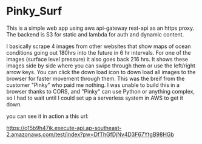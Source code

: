 # Pinky_Surf

This is a simple web app using aws api-gateway rest-api as an https proxy.  The backend is S3 for static and lambda for auth and dynamic content.

I basically scrape 4 images from other websites that show maps of ocean conditions going out 180hrs into the future in 6 hr intervals.  For one of the images (surface level pressure) it also goes back 216 hrs.  It shows these images side by side where you can swipe through them or use the left/right arrow keys.  You can click the down load icon to down load all images to the browser for faster movement through them.  This was the breif from the customer "Pinky" who paid me nothing.  I was unable to build this in a browser thanks to CORS, and "Pinky" can use Python or anything complex, so I had to wait until I could set up a serverless system in AWS to get it down.

you can see it in action a this url:

https://o15b9h47ik.execute-api.ap-southeast-2.amazonaws.com/test/index?pw=DfThGfDjNv4D3F67YtgB98HGb
